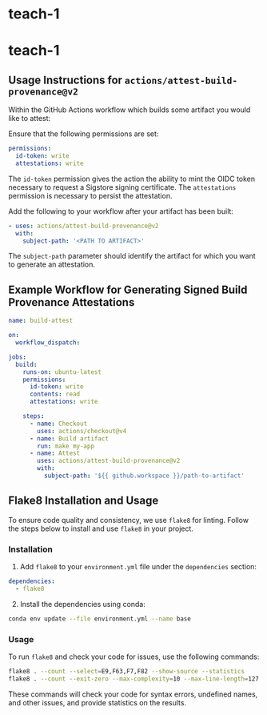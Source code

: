 # teach-1
# teach-1

## Usage Instructions for `actions/attest-build-provenance@v2`

Within the GitHub Actions workflow which builds some artifact you would like to attest:

Ensure that the following permissions are set:

```yaml
permissions:
  id-token: write
  attestations: write
```

The `id-token` permission gives the action the ability to mint the OIDC token necessary to request a Sigstore signing certificate. The `attestations` permission is necessary to persist the attestation.

Add the following to your workflow after your artifact has been built:

```yaml
- uses: actions/attest-build-provenance@v2
  with:
    subject-path: '<PATH TO ARTIFACT>'
```

The `subject-path` parameter should identify the artifact for which you want to generate an attestation.

## Example Workflow for Generating Signed Build Provenance Attestations

```yaml
name: build-attest

on:
  workflow_dispatch:

jobs:
  build:
    runs-on: ubuntu-latest
    permissions:
      id-token: write
      contents: read
      attestations: write

    steps:
      - name: Checkout
        uses: actions/checkout@v4
      - name: Build artifact
        run: make my-app
      - name: Attest
        uses: actions/attest-build-provenance@v2
        with:
          subject-path: '${{ github.workspace }}/path-to-artifact'
```

## Flake8 Installation and Usage

To ensure code quality and consistency, we use `flake8` for linting. Follow the steps below to install and use `flake8` in your project.

### Installation

1. Add `flake8` to your `environment.yml` file under the `dependencies` section:

```yaml
dependencies:
  - flake8
```

2. Install the dependencies using conda:

```sh
conda env update --file environment.yml --name base
```

### Usage

To run `flake8` and check your code for issues, use the following commands:

```sh
flake8 . --count --select=E9,F63,F7,F82 --show-source --statistics
flake8 . --count --exit-zero --max-complexity=10 --max-line-length=127 --statistics
```

These commands will check your code for syntax errors, undefined names, and other issues, and provide statistics on the results.
